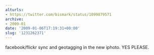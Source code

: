 ```yaml
---
alturls:
- https://twitter.com/bismark/status/1099879571
archive:
- 2009-01
date: '2009-01-06T17:19:31+00:00'
slug: '1231262371'
---
```


facebook/flickr sync and geotagging in the new iphoto. YES PLEASE.

